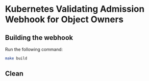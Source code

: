 # Kubernetes Validating Admission Webhook for Object Owners

## Building the webhook

Run the following command:
```sh
make build
```

## Clean